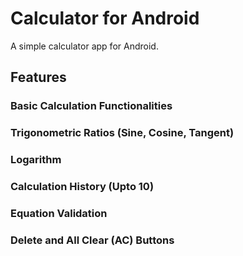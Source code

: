 # Calculator for Android

A simple calculator app for Android.

## Features

### Basic Calculation Functionalities

### Trigonometric Ratios (Sine, Cosine, Tangent)

### Logarithm

### Calculation History (Upto 10)

### Equation Validation

### Delete and All Clear (AC) Buttons
